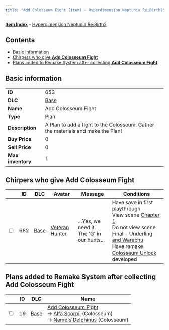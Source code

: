 ```yaml
---
title: "Add Colosseum Fight (Item) - Hyperdimension Neptunia Re;Birth2"
---
```


[**Item Index**](/neptunia/rb2/item/index.html) - [Hyperdimension Neptunia Re;Birth2](/neptunia/rb2)

## Contents

- [Basic information](#basic-information)
- [Chirpers who give **Add Colosseum Fight**](#chirpers-who-give-add-colosseum-fight)
- [Plans added to Remake System after collecting **Add Colosseum Fight**](#plans-added-to-remake-system-after-collecting-add-colosseum-fight)

## Basic information

|   |   |
| -- | -- |
| **ID** | 653 |
| **DLC** | [Base](/neptunia/rb2/dlc/0-base.html) |
| **Name** | Add Colosseum Fight |
| **Type** | Plan |
| **Description** | A Plan to add a fight to the Colosseum. Gather the materials and make the Plan! |
| **Buy Price** | 0 |
| **Sell Price** | 0 |
| **Max inventory** | 1 |

## Chirpers who give **Add Colosseum Fight**

|    | ID | DLC | Avatar | Message | Conditions |
| -- | -- | --- | ------ | ------- | ---------- |
| <input type="checkbox" id="rb2-chirper-event-0-682" class="trackbox" /> | 682 | [Base](/neptunia/rb2/dlc/0-base.html) | [Veteran Hunter](/neptunia/rb2/avatar/0-114-veteran-hunter.html) | ...Yes, we need it.<br />The 'G' in our hunts... | Have save in first playthrough<br />View scene [Chapter 1](/neptunia/rb2/scene/0-51-chapter-1.html)<br />Do not view scene [Final - Underling and Warechu](/neptunia/rb2/scene/0-468-final-underling-and-warechu.html)<br />Have remake [Colosseum Unlock](/neptunia/rb2/remake/0-18-colosseum-unlock.html) developed |

## Plans added to Remake System after collecting **Add Colosseum Fight**

|    | ID | DLC | Name |
| -- | -- | --- | ---- |
| <input type="checkbox" id="rb2-remake-0-19" class="trackbox" /> | 19 | [Base](/neptunia/rb2/dlc/0-base.html) | [Add Colosseum Fight](/neptunia/rb2/remake/0-19-add-colosseum-fight.html)<br />→ [Alfa Scorpii](/neptunia/rb2/colosseum/0-2040-alfa-scorpii.html) (Colosseum)<br />→ [Name's Delphinus](/neptunia/rb2/colosseum/0-2060-names-delphinus.html) (Colosseum) |